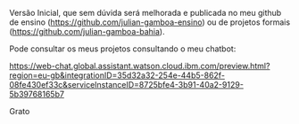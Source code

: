 Versão Inicial, que sem dúvida será melhorada e publicada no meu github de ensino (https://github.com/julian-gamboa-ensino) ou de projetos formais (https://github.com/julian-gamboa-bahia).

Pode consultar os meus projetos consultando o meu chatbot:

https://web-chat.global.assistant.watson.cloud.ibm.com/preview.html?region=eu-gb&integrationID=35d32a32-254e-44b5-862f-08fe430ef33c&serviceInstanceID=8725bfe4-3b91-40a2-9129-5b39768165b7

Grato
